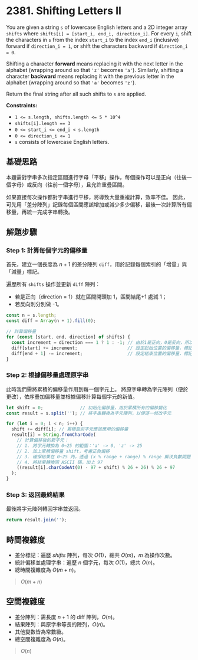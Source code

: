 # 2381. Shifting Letters II

You are given a string `s` of lowercase English letters and a 2D integer array `shifts` where `shifts[i] = [start_i, end_i, direction_i]`. 
For every `i`, shift the characters in `s` from the index `start_i` to the index `end_i` (inclusive) forward if `direction_i = 1`, 
or shift the characters backward if `direction_i = 0`.

Shifting a character **forward** means replacing it with the next letter in the alphabet (wrapping around so that `'z'` becomes `'a'`). 
Similarly, shifting a character **backward** means replacing it with the previous letter in the alphabet (wrapping around so that `'a'` becomes `'z'`).

Return the final string after all such shifts to `s` are applied.

**Constraints:**

- `1 <= s.length, shifts.length <= 5 * 10^4`
- `shifts[i].length == 3`
- `0 <= start_i <= end_i < s.length`
- `0 <= direction_i <= 1`
- `s` consists of lowercase English letters.

## 基礎思路

本題需對字串多次指定區間進行字母「平移」操作，每個操作可以是正向（往後一個字母）或反向（往前一個字母），且允許重疊區間。

如果直接每次操作都對字串進行平移，將導致大量重複計算，效率不佳。
因此，可先用「差分陣列」記錄每個區間應該增加或減少多少偏移，最後一次計算所有偏移量，再統一完成字串轉換。

## 解題步驟

### Step 1: 計算每個字元的偏移量

首先，建立一個長度為 $n+1$ 的差分陣列 `diff`，用於記錄每個索引的「增量」與「減量」標記。

遍歷所有 `shifts` 操作並更新 `diff` 陣列：

- 若是正向（direction = 1）就在區間開頭加 1，區間結尾+1 處減 1；
- 若反向則分別做 -1。

```typescript
const n = s.length;
const diff = Array(n + 1).fill(0);

// 計算偏移量
for (const [start, end, direction] of shifts) {
  const increment = direction === 1 ? 1 : -1; // 由於1是正向，0是反向，所以可以直接用1和-1代表增加和減少
  diff[start] += increment;                   // 設定起始位置的偏移量，標記 start 後的偏移量
  diff[end + 1] -= increment;                 // 設定結束位置的偏移量，標記需要復原的 end + 1 後的偏移量，所以用 -increment
}
```

### Step 2: 根據偏移量處理原字串

此時我們需將累積的偏移量作用到每一個字元上。
將原字串轉為字元陣列（便於更改），依序疊加偏移量並根據偏移計算每個字元的新值。

```typescript
let shift = 0;              // 初始化偏移量，用於累積所有的偏移變化
const result = s.split(''); // 將字串轉換為字元陣列，以便逐一修改字元

for (let i = 0; i < n; i++) {
  shift += diff[i]; // 累積當前字元應該應用的偏移量
  result[i] = String.fromCharCode(
    // 計算偏移後的新字元：
    // 1. 將字元轉換為 0~25 的範圍：'a' -> 0, 'z' -> 25
    // 2. 加上累積偏移量 shift，考慮正負偏移
    // 3. 確保結果在 0~25 內，透過 (x % range + range) % range 解決負數問題
    // 4. 將結果轉換回 ASCII 碼，加上 97
    ((result[i].charCodeAt(0) - 97 + shift) % 26 + 26) % 26 + 97
  );
}
```

### Step 3: 返回最終結果

最後將字元陣列轉回字串並返回。

```typescript
return result.join('');
```

## 時間複雜度

- 差分標記：遍歷 $shifts$ 陣列，每次 $O(1)$，總共 $O(m)$，$m$ 為操作次數。
- 統計偏移並處理字串：遍歷 $n$ 個字元，每次 $O(1)$，總共 $O(n)$。
- 總時間複雜度為 $O(m + n)$。

> $O(m + n)$

## 空間複雜度

- 差分陣列：需長度 $n+1$ 的 diff 陣列，$O(n)$。
- 結果陣列：與原字串等長的陣列，$O(n)$。
- 其他變數皆為常數級。
- 總空間複雜度為 $O(n)$。

> $O(n)$
